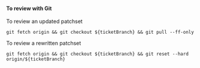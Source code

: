 #### To review with Git

To review an updated patchset

    git fetch origin && git checkout ${ticketBranch} && git pull --ff-only

To review a rewritten patchset

    git fetch origin && git checkout ${ticketBranch} && git reset --hard origin/${ticketBranch}


